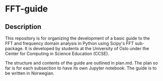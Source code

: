 # FFT-guide

## Description 
This repository is for organizing the development of a basic guide to the FFT and frequency domain analysis in Python using Scipy's FFT sub-package. It is developed by students at the University of Oslo under the Center for Computing in Science Education (CCSE). 

The structure and contents of the guide are outlined in plan.md. The plan so far is for each subsection to have its own Jupyter notebook. The guide is to be written in Norwegian. 
